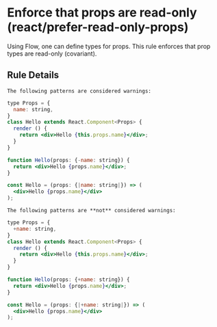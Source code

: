 # Enforce that props are read-only (react/prefer-read-only-props)

Using Flow, one can define types for props. This rule enforces that prop types are read-only (covariant).

## Rule Details

```The following patterns are considered warnings:```

```jsx
type Props = {
  name: string,
}
class Hello extends React.Component<Props> {
  render () {
    return <div>Hello {this.props.name}</div>;
  }
}

function Hello(props: {-name: string}) {
  return <div>Hello {props.name}</div>;
}

const Hello = (props: {|name: string|}) => (
  <div>Hello {props.name}</div>
);
```

```The following patterns are **not** considered warnings:```

```jsx
type Props = {
  +name: string,
}
class Hello extends React.Component<Props> {
  render () {
    return <div>Hello {this.props.name}</div>;
  }
}

function Hello(props: {+name: string}) {
  return <div>Hello {props.name}</div>;
}

const Hello = (props: {|+name: string|}) => (
  <div>Hello {props.name}</div>
);
```
